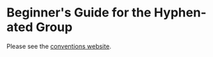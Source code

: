 # Beginner's Guide for the Hyphen-ated Group

Please see the [conventions website](https://hanabi.github.io/).
